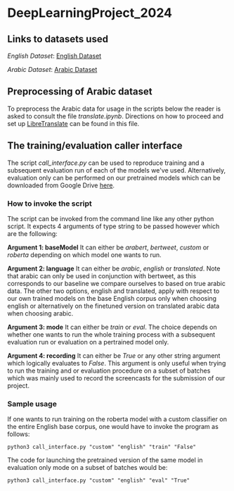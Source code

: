 # DeepLearningProject_2024

## Links to datasets used

*English Dataset*: [English Dataset](https://github.com/bvidgen/Dynamically-Generated-Hate-Speech-Dataset)

*Arabic Dataset*: [Arabic Dataset](https://sites.google.com/view/arabichate2022)

## Preprocessing of Arabic dataset

To preprocess the Arabic data for usage in the scripts below the reader is asked to consult the file *translate.ipynb*. Directions on how to proceed and set up [LibreTranslate](https://github.com/LibreTranslate/LibreTranslate?tab=readme-ov-file) can be found in this file.

## The training/evaluation caller interface

The script *call_interface.py* can be used to reproduce training and a subsequent evaluation run of each of the models we've used. Alternatively, evaluation only can be performed on our pretrained models which can be downloaded from Google Drive [here](https://drive.google.com/drive/folders/1VlPQg8KQ2tQAx3xohE1Mq5YqyI9a2EdW?usp=drive_link).

### How to invoke the script

The script can be invoked from the command line like any other python script. It expects 4 arguments of type string to be passed however which are the following:

**Argument 1: baseModel** It can either be *arabert*, *bertweet*, *custom* or *roberta* depending on which model one wants to run.

**Argument 2: language** It can either be *arabic*, *english* or *translated*. Note that arabic can only be used in conjunction with bertweet, as this corresponds to our baseline we compare ourselves to based on true arabic data. The other two options, english and translated, apply with respect to our own trained models on the base English corpus only when choosing english or alternatively on the finetuned version on translated arabic data when choosing arabic.

**Argument 3: mode** It can either be *train* or *eval*. The choice depends on whether one wants to run the whole training process with a subsequent evaluation run or evaluation on a pertrained model only.

**Argument 4: recording** It can either be *True* or any other string argument which logically evaluates to *False*. This argument is only useful when trying to run the training and or evaluation procedure on a subset of batches which was mainly used to record the screencasts for the submission of our project.

### Sample usage

If one wants to run training on the roberta model with a custom classifier on the entire English base corpus, one would have to invoke the program as follows:

```
python3 call_interface.py "custom" "english" "train" "False"
```
The code for launching the pretrained version of the same model in evaluation only mode on a subset of batches would be:
```
python3 call_interface.py "custom" "english" "eval" "True"
```
